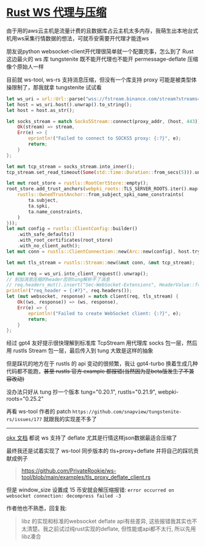 # [Rust WS 代理与压缩](/2023/11/rust_tungstenite_websocket_proxy.md)

由于用的aws云主机是流量计费的且数据库占云主机太多内存，我萌生出本地台式机用ws采集行情数据的想法，可就币安需要开代理才能连ws

朋友说python websocket-client开代理很简单就一个配置完事，怎么到了 Rust 这边最火的 ws 库 tungstenite 既不能开代理也不能开 permessage-deflate 压缩像个原始人一样

目前就 ws-tool, ws-rs 支持消息压缩，但没有一个库支持 proxy 可能是被类型体操限制了，那我就拿 tungstenite 试试看

```rust
let ws_uri = url::Url::parse("wss://fstream.binance.com/stream?streams=!bookTicker").unwrap();
let host = ws_uri.host().unwrap().to_string();
let host = host.as_str();

let socks_stream = match Socks5Stream::connect(proxy_addr, (host, 443)) {
    Ok(stream) => stream,
    Err(e) => {
        eprintln!("Failed to connect to SOCKS5 proxy: {:?}", e);
        return;
    }
};

let mut tcp_stream = socks_stream.into_inner();
tcp_stream.set_read_timeout(Some(std::time::Duration::from_secs(5))).unwrap();

let mut root_store = rustls::RootCertStore::empty();
root_store.add_trust_anchors(webpki_roots::TLS_SERVER_ROOTS.iter().map(|ta| {
    rustls::OwnedTrustAnchor::from_subject_spki_name_constraints(
        ta.subject,
        ta.spki,
        ta.name_constraints,
    )
}));
let mut config = rustls::ClientConfig::builder()
    .with_safe_defaults()
    .with_root_certificates(root_store)
    .with_no_client_auth();
let mut conn = rustls::ClientConnection::new(Arc::new(config), host.try_into().unwrap()).unwrap();

let mut tls_stream = rustls::Stream::new(&mut conn, &mut tcp_stream);

let mut req = ws_uri.into_client_request().unwrap();
// 别加消息压缩的header否则tung解析不了消息
// req.headers_mut().insert("Sec-WebSocket-Extensions", HeaderValue::from_static("permessage-deflate;client_max_window_bits=15;server_max_window_bits=15"));
println!("req_header = {:#?}", req.headers());
let (mut websocket, response) = match client(req, tls_stream) {
    Ok((ws, response)) => (ws, response),
    Err(e) => {
        eprintln!("Failed to create WebSocket client: {:?}", e);
        return;
    }
};
```

经过 gpt4 友好提示很快理解到标准库 TcpStream 用代理库 socks 包一层，然后用 rustls Stream 包一层，最后传入到 tung 大致是这样的抽象

但是踩坑的地方在于 rustls 的 api 变动的很频繁，我让 gpt4-turbo 换着生成几种代码都不能跑，~~甚至 rustls 官方 example 都报错(当然因为是beta版发生了不兼容改动)~~

没办法只好从 tung 抄一个版本 tung="0.20.1", rustls="0.21.9", webpki-roots="0.25.2"

再看 ws-tool 作者的 patch `https://github.com/snapview/tungstenite-rs/issues/177` 就跟我的实现差不多了

---

[okx 文档](https://www.okx.com/cn/learn/complete-guide-to-okex-api-v5-upgrade) 都说 ws 支持了 deflate 尤其是行情这样json数据最适合压缩了

最终我还是试着实现了 ws-tool 同步版本的 tls+proxy+deflate 并将自己的踩坑贡献成例子

> https://github.com/PrivateRookie/ws-tool/blob/main/examples/tls_proxy_deflate_client.rs

但是 window_size 设置成 15 币安就会解压缩报错: `error occurred on websocket connection: decompress failed -3`

作者他也不熟悉，回复我:

> libz 的实现和标准的websocket deflate api有些差异, 这些报错我其实也不太清楚。我之前试过纯rust实现的deflate, 但性能或api都不太行, 所以先用libz凑合
